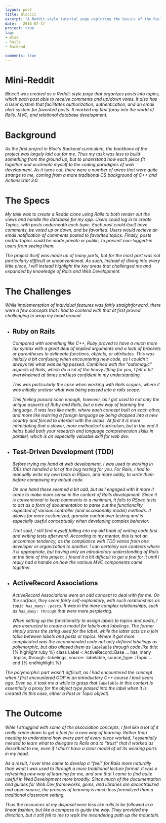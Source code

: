 ```yaml
---
layout: post
title: Bloccit
excerpt: "A Reddit-style tutorial page exploring the basics of the Rails development framework"
date:   2016-07-17
project: true
tag:
- Bloc
- Rails
- Backend

comments: true
---
```


<!-- REVIEW should this be discussed in terms of the learning objectives, or just the project itself? -->

<!-- TODO fix styling on Bloccit to make it more presentable. Include screenshots -->

<!-- TODO delete excess files -->

<!-- TODO include images/code samples -->

<!-- TODO include links to github page, heroku page -->

# Mini-Reddit

*Bloccit was created as a Reddit-style page that organizes posts into topics, which each post able to receive comments and up/down votes. It also has a User system that facilitates authorization, authentication, and an email alert system for favorited posts. It marked my first foray into the world of Rails, MVC, and relational database development.*

# Background

*As the first project in Bloc's Backend curriculum, the backbone of the project was largely laid out for me. Thus my task was less to build something from the ground up, but to understand how each piece fit together and acclimate myself to the coding paradigms of web development. As it turns out, there were a number of areas that were quite strange to me, coming from a more traditional CS background of C++ and Actionscript 3.0.*

# The Specs

*My task was to create a Reddit clone using Rails to both render out the views and handle the database for my app. Users could log in to create Topics, with posts underneath each topic. Each post could itself have comments, be voted up or down, and be favorited. Users would recieve an email notification of comments posted to favorited topics. Finally, posts and/or topics could be made private or public, to prevent non-logged-in users from seeing them.*

*The project itself was made up of many parts, but for the most part was not particularly difficult or unconventional. As such, instead of diving into every little piece, I will instead highlight the key areas that challenged me and expanded by knowledge of Rails and Web Development.*

# The Challenges
*While implementation of individual features was fairly straightforward, there were a few concepts that I had to contend with that at first proved challenging to wrap my head around.*

* ## Ruby on Rails

    *Compared with something like C++, Ruby proved to have a much more lax syntax with a great deal of implied arguments and a lack of brackets or parentheses to delineate functions, objects, or attributes. This was initially a bit confusing when encountering new code, as I couldn't always tell what was being passed. Combined with the "automagic" aspects of Rails, which do a lot of the heavy lifting for you, I felt a bit overwhelmed at times and less confident in my understanding.*

    <!-- TODO add scopes example code -->

    *This was particularly the case when working with Rails scopes, where it was initially unclear what was being passed into a rails scope.*

    *This feeling passed soon enough, however, as I got used to not only the unique aspects of Ruby and Rails, but a new way of learning the language. It was less like math, where each concept built on each other, and more like learning a foreign language by being dropped into a new country and forced to interact with the locals. At first it is more intimidating that a slower, more methodical curriculum, but in the end it helps build both your research and language comprehension skills in parallel, which is an especially valuable skill for web dev.*

* ## Test-Driven Development (TDD)
    *Before trying my hand at web development, I was used to working in IDEs that handled a lot of the bug testing for you. For Rails, I had to manually write my own tests in RSpec, and more oddly, to write them before composing my actual code.*

    *On one hand these seemed a bit odd, but as I engaged with it more it came to make more sense in the context of Rails development. Since it is conventional to keep comments to a minimum, it falls to RSpec tests to act as a form of documentation to parse out the functionality expected of various controller (and occasionally model) methods. It allows for more customized, granular control over testing and is especially useful conceptually when developing complex behavior.*

    *That said, I still find myself falling into my old habit of writing code first and writing tests afterward. According to my mentor, this is not an uncommon tendency, as the compliance with TDD varies from one developer or organization to another. I can certainly see contexts where it is appropriate, but having only an introductory understanding of Rails at the time of this project, I found it a bit difficult to get a feel for it until I really had a handle on how the various MVC components came together.*

* ## ActiveRecord Associations
    *ActiveRecord Associations were an odd concept to deal with for me. On the surface, they seem fairly self-explanitory, with such relationships as ```topic has_many: :posts```. It was in the more complex relationships, such as ```has_many: through``` that were more perplexing.*

    *When setting up the functionality to assign labels to topics and posts, I was instructed to create a model for labels and labelings. The former simply stores the string used for the label, while the latter acts as a join table between labels and posts or topics. Where it got more complicated was the recommended code not only defined labelings as polymorphic, but also aliased them as ```labelable``` through code like this:*
{% highlight ruby %}
class Label < ActiveRecord::Base
  ...
  has_many :topics,
    through: :labelings,
    source: :labelable,
    source_type: :Topic
  ...
end
{% endhighlight %}

<!-- FIXME indent on this makes jekyll think its a code snippet. -->

*The polymorphic part wasn't difficult, as I had encountered the concept when I first encountered OOP in an introductory C++ course I took years ago. Even so, it took me a while to grasp that ```labelable``` in this context is essentially a proxy for the object type passed into the label when it is created (in this case, either a Post or Topic object).*


# The Outcome

*Whle I struggled with some of the association concepts, I feel like a lot of it really came down to get a feel for a new way of learning. Rather than needing to understand how every part of every piece worked, I essentially needed to learn what to delegate to Rails and to "trust" that it worked as described to me, even if I didn't have a clear model of all its working parts in my head.*

*As a result, I over time came to develop a "feel" for Rails more naturally than what I was used to through a more traditional lecture format. It was a refreshing new way of learning for me, and one that I came to find quite useful in Wed Development more broadly. Since much of the documentation and guides for Web Dev frameworks, gems, and libraries are decentralized and open source, the process of learning is much less formalized than a traditional classroom setting.*

*Thus the resources at my disposal were less like rails to be followed in a linear fashion, but like a compass to guide the way. They provided my direction, but it still fell to me to walk the meandering path up the mountain.*
